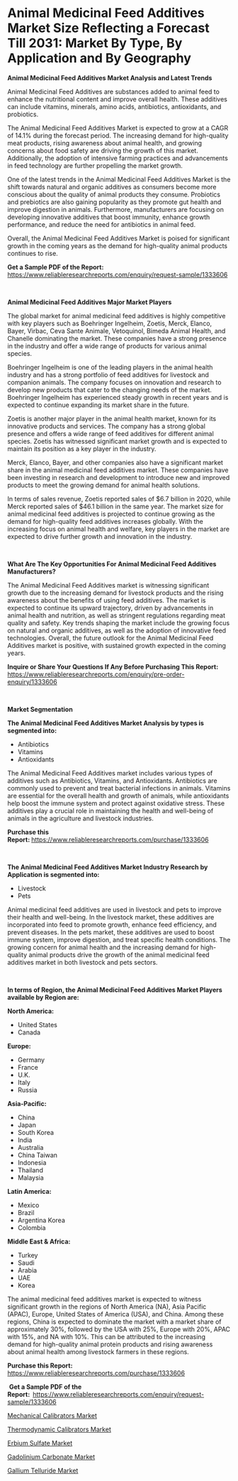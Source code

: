 <p><h1>Animal Medicinal Feed Additives Market Size Reflecting a Forecast Till 2031: Market By Type, By Application and By Geography</h1></p><p><strong>Animal Medicinal Feed Additives Market Analysis and Latest Trends</strong></p>
<p><p>Animal Medicinal Feed Additives are substances added to animal feed to enhance the nutritional content and improve overall health. These additives can include vitamins, minerals, amino acids, antibiotics, antioxidants, and probiotics.</p><p>The Animal Medicinal Feed Additives Market is expected to grow at a CAGR of 14.1% during the forecast period. The increasing demand for high-quality meat products, rising awareness about animal health, and growing concerns about food safety are driving the growth of this market. Additionally, the adoption of intensive farming practices and advancements in feed technology are further propelling the market growth.</p><p>One of the latest trends in the Animal Medicinal Feed Additives Market is the shift towards natural and organic additives as consumers become more conscious about the quality of animal products they consume. Probiotics and prebiotics are also gaining popularity as they promote gut health and improve digestion in animals. Furthermore, manufacturers are focusing on developing innovative additives that boost immunity, enhance growth performance, and reduce the need for antibiotics in animal feed.</p><p>Overall, the Animal Medicinal Feed Additives Market is poised for significant growth in the coming years as the demand for high-quality animal products continues to rise.</p></p>
<p><strong>Get a Sample PDF of the Report:&nbsp;</strong> <a href="https://www.reliableresearchreports.com/enquiry/request-sample/1333606">https://www.reliableresearchreports.com/enquiry/request-sample/1333606</a></p>
<p>&nbsp;</p>
<p><strong>Animal Medicinal Feed Additives Major Market Players</strong></p>
<p><p>The global market for animal medicinal feed additives is highly competitive with key players such as Boehringer Ingelheim, Zoetis, Merck, Elanco, Bayer, Virbac, Ceva Sante Animale, Vetoquinol, Bimeda Animal Health, and Chanelle dominating the market. These companies have a strong presence in the industry and offer a wide range of products for various animal species.</p><p>Boehringer Ingelheim is one of the leading players in the animal health industry and has a strong portfolio of feed additives for livestock and companion animals. The company focuses on innovation and research to develop new products that cater to the changing needs of the market. Boehringer Ingelheim has experienced steady growth in recent years and is expected to continue expanding its market share in the future.</p><p>Zoetis is another major player in the animal health market, known for its innovative products and services. The company has a strong global presence and offers a wide range of feed additives for different animal species. Zoetis has witnessed significant market growth and is expected to maintain its position as a key player in the industry.</p><p>Merck, Elanco, Bayer, and other companies also have a significant market share in the animal medicinal feed additives market. These companies have been investing in research and development to introduce new and improved products to meet the growing demand for animal health solutions.</p><p>In terms of sales revenue, Zoetis reported sales of $6.7 billion in 2020, while Merck reported sales of $46.1 billion in the same year. The market size for animal medicinal feed additives is projected to continue growing as the demand for high-quality feed additives increases globally. With the increasing focus on animal health and welfare, key players in the market are expected to drive further growth and innovation in the industry.</p></p>
<p>&nbsp;</p>
<p><strong>What Are The Key Opportunities For Animal Medicinal Feed Additives Manufacturers?</strong></p>
<p><p>The Animal Medicinal Feed Additives market is witnessing significant growth due to the increasing demand for livestock products and the rising awareness about the benefits of using feed additives. The market is expected to continue its upward trajectory, driven by advancements in animal health and nutrition, as well as stringent regulations regarding meat quality and safety. Key trends shaping the market include the growing focus on natural and organic additives, as well as the adoption of innovative feed technologies. Overall, the future outlook for the Animal Medicinal Feed Additives market is positive, with sustained growth expected in the coming years.</p></p>
<p><strong>Inquire or Share Your Questions If Any Before Purchasing This Report:</strong> <a href="https://www.reliableresearchreports.com/enquiry/pre-order-enquiry/1333606">https://www.reliableresearchreports.com/enquiry/pre-order-enquiry/1333606</a></p>
<p>&nbsp;</p>
<p><strong>Market Segmentation</strong></p>
<p><strong>The Animal Medicinal Feed Additives Market Analysis by types is segmented into:</strong></p>
<p><ul><li>Antibiotics</li><li>Vitamins</li><li>Antioxidants</li></ul></p>
<p><p>The Animal Medicinal Feed Additives market includes various types of additives such as Antibiotics, Vitamins, and Antioxidants. Antibiotics are commonly used to prevent and treat bacterial infections in animals. Vitamins are essential for the overall health and growth of animals, while antioxidants help boost the immune system and protect against oxidative stress. These additives play a crucial role in maintaining the health and well-being of animals in the agriculture and livestock industries.</p></p>
<p><strong>Purchase this Report:&nbsp;</strong><a href="https://www.reliableresearchreports.com/purchase/1333606">https://www.reliableresearchreports.com/purchase/1333606</a></p>
<p>&nbsp;</p>
<p><strong>The Animal Medicinal Feed Additives Market Industry Research by Application is segmented into:</strong></p>
<p><ul><li>Livestock</li><li>Pets</li></ul></p>
<p><p>Animal medicinal feed additives are used in livestock and pets to improve their health and well-being. In the livestock market, these additives are incorporated into feed to promote growth, enhance feed efficiency, and prevent diseases. In the pets market, these additives are used to boost immune system, improve digestion, and treat specific health conditions. The growing concern for animal health and the increasing demand for high-quality animal products drive the growth of the animal medicinal feed additives market in both livestock and pets sectors.</p></p>
<p>&nbsp;</p>
<p><strong>In terms of Region, the Animal Medicinal Feed Additives Market Players available by Region are:</strong></p>
<p>
    <p> <strong> North America: </strong>
        <ul>
            <li>United States</li>
            <li>Canada</li>
        </ul>
        </p> 
    <p> <strong> Europe: </strong>
        <ul>
            <li>Germany</li>
            <li>France</li>
            <li>U.K.</li>
            <li>Italy</li>
            <li>Russia</li>
        </ul>
        </p> 
    <p> <strong> Asia-Pacific: </strong>
        <ul>
            <li>China</li>
            <li>Japan</li>
            <li>South Korea</li>
            <li>India</li>
            <li>Australia</li>
            <li>China Taiwan</li>
            <li>Indonesia</li>
            <li>Thailand</li>
            <li>Malaysia</li>
        </ul>
        </p> 
    <p> <strong> Latin America: </strong>
        <ul>
            <li>Mexico</li>
            <li>Brazil</li>
            <li>Argentina Korea</li>
            <li>Colombia</li>
        </ul>
        </p> 
    <p> <strong> Middle East & Africa: </strong>
        <ul>
            <li>Turkey</li>
            <li>Saudi</li>
            <li>Arabia</li>
            <li>UAE</li>
            <li>Korea</li>
        </ul>
    </p>
    </p>
<p><p>The animal medicinal feed additives market is expected to witness significant growth in the regions of North America (NA), Asia Pacific (APAC), Europe, United States of America (USA), and China. Among these regions, China is expected to dominate the market with a market share of approximately 30%, followed by the USA with 25%, Europe with 20%, APAC with 15%, and NA with 10%. This can be attributed to the increasing demand for high-quality animal protein products and rising awareness about animal health among livestock farmers in these regions.</p></p>
<p><strong>Purchase this Report: </strong><a href="https://www.reliableresearchreports.com/purchase/1333606">https://www.reliableresearchreports.com/purchase/1333606</a></p>
<p>&nbsp;<strong>Get a Sample PDF of the Report:&nbsp;&nbsp;</strong><a href="https://www.reliableresearchreports.com/enquiry/request-sample/1333606">https://www.reliableresearchreports.com/enquiry/request-sample/1333606</a></p>
<p><strong></strong></p>
<p><p><a href="https://github.com/jodemen/Market-Research-Report-List-1/blob/main/mechanical-calibrators-market.md">Mechanical Calibrators Market</a></p><p><a href="https://github.com/jj19131/Market-Research-Report-List-1/blob/main/thermodynamic-calibrators-market.md">Thermodynamic Calibrators Market</a></p><p><a href="https://medium.com/p/8a4614dc66cd/edit">Erbium Sulfate Market</a></p><p><a href="https://medium.com/p/1401ec911c64/edit">Gadolinium Carbonate Market</a></p><p><a href="https://medium.com/p/37177080d337/edit">Gallium Telluride Market</a></p></p>
